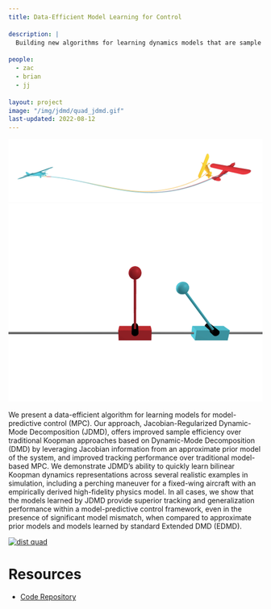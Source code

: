 ```yaml
---
title: Data-Efficient Model Learning for Control

description: |
  Building new algorithms for learning dynamics models that are sample efficient and generalizable.

people:
  - zac
  - brian
  - jj 

layout: project
image: "/img/jdmd/quad_jdmd.gif"
last-updated: 2022-08-12
---
```


![Plane](/img/jdmd/plane_jdmd.gif)
![Cartpole](/img/jdmd/cartpole_good.gif)

We present a data-efficient algorithm for learning models for model-predictive control (MPC). Our approach, Jacobian-Regularized Dynamic-Mode Decomposition (JDMD), offers improved sample efficiency over traditional Koopman approaches based on Dynamic-Mode Decomposition (DMD) by leveraging Jacobian information from an approximate prior model of the system, and improved tracking performance over traditional model-based MPC. We demonstrate JDMD’s ability to quickly learn bilinear Koopman dynamics representations across several realistic examples in simulation, including a perching maneuver for a fixed-wing aircraft with an empirically derived high-fidelity physics model. In all cases, we show that the models learned by JDMD provide superior tracking and generalization performance within a model-predictive control framework, even in the presence of significant model mismatch, when compared to approximate prior models and models learned by standard Extended DMD (EDMD).

[![dist quad](http://img.youtube.com/vi/IegIUn9eTrE/0.jpg)](https://www.youtube.com/watch?v=IegIUn9eTrE "koopman")

# Resources
* [Code Repository](https://github.com/bjack205/BilinearControl.jl)
